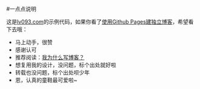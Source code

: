 #一点点说明

这是[lv093.com](https://lv093.github.io/Liuwei/)的示例代码，如果你看了[使用Github Pages建独立博客](https://lv093.github.io/Liuwei//github-pages)，希望看下去哦：

* 马上动手，很赞
* 感谢认可
* 推荐阅读：[我为什么写博客？](https://lv093.github.io/Liuwei/why-blog)
* 想复用我的设计，没问题，标个出处就好啦
* 转载也没问题，标个出处呗少年
* 恩，认真的童鞋最可爱啦~
